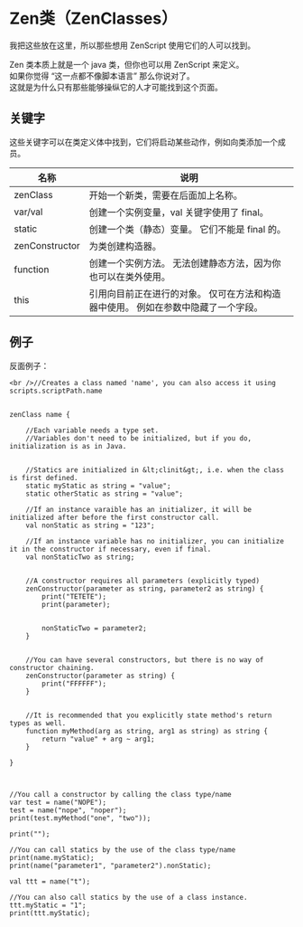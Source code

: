 # Zen类（ZenClasses）

我把这些放在这里，所以那些想用 ZenScript 使用它们的人可以找到。

Zen 类本质上就是一个 java 类，但你也可以用 ZenScript 来定义。  
如果你觉得 “这一点都不像脚本语言” 那么你说对了。  
这就是为什么只有那些能够操纵它的人才可能找到这个页面。

## 关键字

这些关键字可以在类定义体中找到，它们将启动某些动作，例如向类添加一个成员。

| 名称             | 说明                                         |
| -------------- | ------------------------------------------ |
| zenClass       | 开始一个新类，需要在后面加上名称。                          |
| var/val        | 创建一个实例变量，val 关键字使用了 final。                 |
| static         | 创建一个类（静态）变量。 它们不能是 final 的。                |
| zenConstructor | 为类创建构造器。                                   |
| function       | 创建一个实例方法。 无法创建静态方法，因为你也可以在类外使用。            |
| this           | 引用向目前正在进行的对象。 仅可在方法和构造器中使用。 例如在参数中隐藏了一个字段。 |

## 例子

反面例子：

```zenscript
<br />//Creates a class named 'name', you can also access it using scripts.scriptPath.name


zenClass name {

    //Each variable needs a type set. 
    //Variables don't need to be initialized, but if you do, initialization is as in Java.


    //Statics are initialized in &lt;clinit&gt;, i.e. when the class is first defined.
    static myStatic as string = "value";
    static otherStatic as string = "value";

    //If an instance varaible has an initializer, it will be initialized after before the first constructor call.
    val nonStatic as string = "123";

    //If an instance variable has no initializer, you can initialize it in the constructor if necessary, even if final.
    val nonStaticTwo as string;


    //A constructor requires all parameters (explicitly typed)
    zenConstructor(parameter as string, parameter2 as string) {
        print("TETETE");
        print(parameter);


        nonStaticTwo = parameter2;
    }


    //You can have several constructors, but there is no way of constructor chaining.
    zenConstructor(parameter as string) {
        print("FFFFFF");
    }


    //It is recommended that you explicitly state method's return types as well.
    function myMethod(arg as string, arg1 as string) as string {
        return "value" + arg ~ arg1;
    }

}



//You call a constructor by calling the class type/name
var test = name("NOPE");
test = name("nope", "noper");
print(test.myMethod("one", "two"));

print("");

//You can call statics by the use of the class type/name
print(name.myStatic);
print(name("parameter1", "parameter2").nonStatic);

val ttt = name("t");

//You can also call statics by the use of a class instance.
ttt.myStatic = "1";
print(ttt.myStatic);
```
